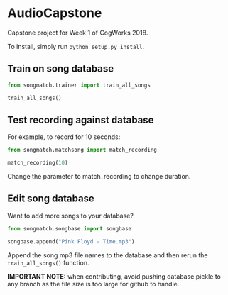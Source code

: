 # AudioCapstone
Capstone project for Week 1 of CogWorks 2018.

To install, simply run ```python setup.py install```.

## Train on song database

```python
from songmatch.trainer import train_all_songs

train_all_songs()
```

## Test recording against database

For example, to record for 10 seconds:

```python
from songmatch.matchsong import match_recording

match_recording(10)
```

Change the parameter to match_recording to change duration.

## Edit song database

Want to add more songs to your database?

```python
from songmatch.songbase import songbase

songbase.append("Pink Floyd - Time.mp3")
```

Append the song mp3 file names to the database and then rerun the ```train_all_songs()``` function.

**IMPORTANT NOTE:** when contributing, avoid pushing database.pickle to any branch as the file size is too large for github to handle.
